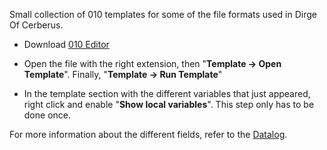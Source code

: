 Small collection of 010 templates for some of the file formats used in Dirge Of Cerberus.

* Download [010 Editor](https://www.sweetscape.com/010editor)

* Open the file with the right extension, then "**Template -> Open Template**". Finally, "**Template -> Run Template**"

* In the template section with the different variables that just appeared, right click and enable "**Show local variables**". This step only has to be done once.

For more information about the different fields, refer to the [Datalog](https://github.com/DoC-Research/Documentation/wiki).
